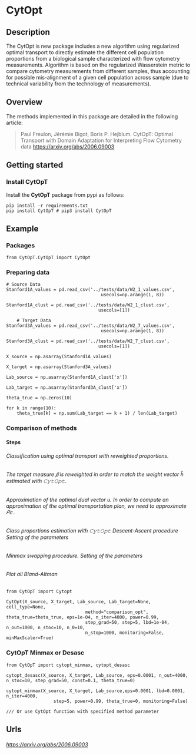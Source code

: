 # CytOpt

## Description
The CytOpt is new package includes a new algorithm using regularized optimal transport to directly estimate the different cell population proportions from a biological sample characterized with flow cytometry measurements. Algorithm is based on the regularized Wasserstein metric to compare cytometry measurements from different samples, thus accounting for possible mis-alignment of a given cell population across sample (due to technical variability from the technology of measurements).
## Overview
The methods implemented in this package are detailed in the following
article:

> Paul Freulon, Jérémie Bigot, Boris P. Hejblum.
> CytOpT: Optimal Transport with Domain Adaptation for Interpreting Flow Cytometry data
> https://arxiv.org/abs/2006.09003

## Getting started

### Install CytOpT
Install the **CytOpT** package from pypi as follows:

```
pip install -r requirements.txt
pip install CytOpT # pip3 install CytOpT
```

## Example

### Packages

```
from CytOpT.CytOpT import CytOpt
```


### Preparing data

```
# Source Data
Stanford1A_values = pd.read_csv('../tests/data/W2_1_values.csv',
                                    usecols=np.arange(1, 8))
                                    
Stanford1A_clust = pd.read_csv('../tests/data/W2_1_clust.csv',
                                   usecols=[1])

    # Target Data
Stanford3A_values = pd.read_csv('../tests/data/W2_7_values.csv',
                                    usecols=np.arange(1, 8))

Stanford3A_clust = pd.read_csv('../tests/data/W2_7_clust.csv',
                                   usecols=[1])

X_source = np.asarray(Stanford1A_values)

X_target = np.asarray(Stanford3A_values)

Lab_source = np.asarray(Stanford1A_clust['x'])

Lab_target = np.asarray(Stanford3A_clust['x'])

theta_true = np.zeros(10)

for k in range(10):
    theta_true[k] = np.sum(Lab_target == k + 1) / len(Lab_target)
```
### Comparison of methods
#### Steps
###### Classification using optimal transport with reweighted proportions. 
###### The target measure  𝛽  is reweighted in order to match the weight vector  ℎ̂   estimated with  𝙲𝚢𝚝𝙾𝚙𝚝.
###### Approximation of the optimal dual vector u. In order to compute an approximation of the optimal transportation plan, we need to approximate  𝑃𝜀 .
###### Class proportions estimation with  𝙲𝚢𝚝𝙾𝚙𝚝 Descent-Ascent procedure Setting of the parameters
###### Minmax swapping procedure. Setting of the parameters
###### Plot all Bland-Altman


```
from CytOpT import Cytopt

CytOpt(X_source, X_target, Lab_source, Lab_target=None, cell_type=None,
                              method="comparison_opt", theta_true=theta_true, eps=1e-04, n_iter=4000, power=0.99,
                              step_grad=50, step=5, lbd=1e-04, n_out=1000, n_stoc=10, n_0=10,
                              n_stop=1000, monitoring=False, minMaxScaler=True)
```

### CytOpT Minmax or Desasc 
```
from CytOpT import cytopt_minmax, cytopt_desasc

cytopt_desasc(X_source, X_target, Lab_source, eps=0.0001, n_out=4000, n_stoc=10, step_grad=50, const=0.1, theta_true=0)

cytopt_minmax(X_source, X_target, Lab_source,eps=0.0001, lbd=0.0001, n_iter=4000,
                  step=5, power=0.99, theta_true=0, monitoring=False)
                  
/// Or use CytOpt function with specified method parameter
```

## Urls
###### https://arxiv.org/abs/2006.09003